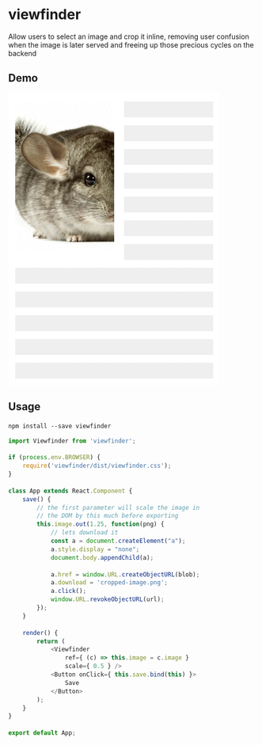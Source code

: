 # viewfinder
Allow users to select an image and crop it inline, removing user confusion when the image is later served and freeing up those precious cycles on the backend

## Demo
![alt text](https://raw.githubusercontent.com/postmates/viewfinder/master/demo.gif "For the visually inclined")

## Usage
```
npm install --save viewfinder
```
```Javascript
import Viewfinder from 'viewfinder';

if (process.env.BROWSER) {
    require('viewfinder/dist/viewfinder.css');
}

class App extends React.Component {
    save() {
        // the first parameter will scale the image in
        // the DOM by this much before exporting
        this.image.out(1.25, function(png) {
            // lets download it
            const a = document.createElement("a");
            a.style.display = "none";
            document.body.appendChild(a);

            a.href = window.URL.createObjectURL(blob);
            a.download = 'cropped-image.png';
            a.click();
            window.URL.revokeObjectURL(url);
        });
    }

    render() {
        return (
            <Viewfinder
                ref={ (c) => this.image = c.image }
                scale={ 0.5 } />
            <Button onClick={ this.save.bind(this) }>
                Save
            </Button>
        );
    }
}

export default App;
```

